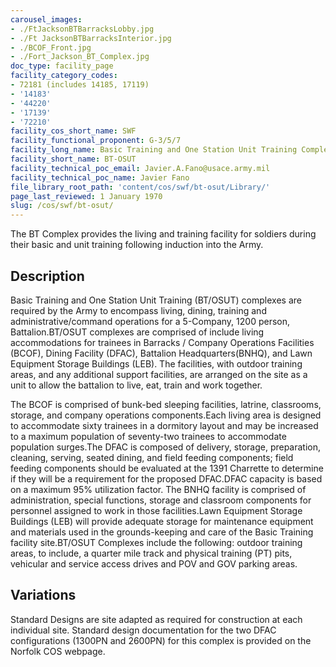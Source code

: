 ```yaml
---
carousel_images:
- ./FtJacksonBTBarracksLobby.jpg
- ./Ft JacksonBTBarracksInterior.jpg
- ./BCOF_Front.jpg
- ./Fort_Jackson_BT_Complex.jpg
doc_type: facility_page
facility_category_codes:
- 72181 (includes 14185, 17119)
- '14183'
- '44220'
- '17139'
- '72210'
facility_cos_short_name: SWF
facility_functional_proponent: G-3/5/7
facility_long_name: Basic Training and One Station Unit Training Complex
facility_short_name: BT-OSUT
facility_technical_poc_email: Javier.A.Fano@usace.army.mil
facility_technical_poc_name: Javier Fano
file_library_root_path: 'content/cos/swf/bt-osut/Library/'
page_last_reviewed: 1 January 1970
slug: /cos/swf/bt-osut/
---
```




The BT Complex provides the living and training facility for soldiers during their basic and unit training following induction into the Army.

## Description

Basic Training and One Station Unit Training (BT/OSUT) complexes are required by the Army to encompass living, dining, training and administrative/command operations for a 5-Company, 1200 person, Battalion.BT/OSUT complexes are comprised of include living accommodations for trainees in Barracks / Company Operations Facilities (BCOF), Dining Facility (DFAC), Battalion Headquarters(BNHQ), and Lawn Equipment Storage Buildings (LEB). The facilities, with outdoor training areas, and any additional support facilities, are arranged on the site as a unit to allow the battalion to live, eat, train and work together.

The BCOF is comprised of bunk-bed sleeping facilities, latrine, classrooms, storage, and company operations components.Each living area is designed to accommodate sixty trainees in a dormitory layout and may be increased to a maximum population of seventy-two trainees to accommodate population surges.The DFAC is composed of delivery, storage, preparation, cleaning, serving, seated dining, and field feeding components; field feeding components should be evaluated at the 1391 Charrette to determine if they will be a requirement for the proposed DFAC.DFAC capacity is based on a maximum 95% utilization factor. The BNHQ facility is comprised of administration, special functions, storage and classroom components for personnel assigned to work in those facilities.Lawn Equipment Storage Buildings (LEB) will provide adequate storage for maintenance equipment and materials used in the grounds-keeping and care of the Basic Training facility site.BT/OSUT Complexes include the following: outdoor training areas, to include, a quarter mile track and physical training (PT) pits, vehicular and service access drives and POV and GOV parking areas.

## Variations

Standard Designs are site adapted as required for construction at each individual site.
Standard design documentation for the two DFAC configurations (1300PN and 2600PN) for this complex is provided on the Norfolk COS webpage.
